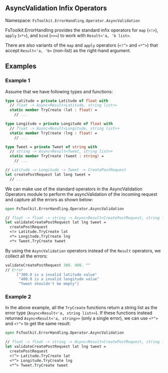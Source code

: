 ## AsyncValidation Infix Operators

Namespace: `FsToolkit.ErrorHandling.Operator.AsyncValidation`

FsToolkit.ErrorHandling provides the standard infix operators for `map` (`<!>`), `apply` (`<*>`), and `bind` (`>>=`) to work with `Result<'a, 'b list>`.

There are also variants of the `map` and `apply` operators  (`<!^>` and `<*^>`) that accept `Result<'a, 'b>` (non-list) as the right-hand argument.

## Examples

### Example 1

Assume that we have following types and functions:

```fsharp
type Latitude = private Latitude of float with
  // float -> Async<Result<Latitude, string list>>
  static member TryCreate (lat : float) =
    // ...

type Longitude = private Longitude of float with
  // float -> Async<Result<Longitude, string list>>
  static member TryCreate (lng : float) =
    // ...

type Tweet = private Tweet of string with
  // string -> Async<Result<Tweet, string list>>
  static member TryCreate (tweet : string) =
    // ...

// Latitude -> Longitude -> Tweet -> CreatePostRequest
let createPostRequest lat long tweet =
  // ...
```

We can make use of the standard operators in the AsyncValidation Operators module to perform the asyncValidation of the incoming request and capture all the errors as shown below:

```fsharp
open FsToolkit.ErrorHandling.Operator.AsyncValidation

// float -> float -> string -> Async<Result<CreatePostRequest, string list>>
let validateCreatePostRequest lat lng tweet = 
  createPostRequest
  <!> Latitude.TryCreate lat
  <*> Longitude.TryCreate lng
  <*> Tweet.TryCreate tweet
```

By using the `AsyncValidation` operators instead of the `Result` operators, we collect all the errors:
```fsharp
validateCreatePostRequest 300. 400. ""
// Error
     ["300.0 is a invalid latitude value"
      "400.0 is a invalid longitude value"
      "Tweet shouldn't be empty"]
```

### Example 2

In the above example, all the `TryCreate` functions return a string list as the error type (`Async<Result<'a, string list>>`). If these functions instead returned `Async<Result<'a, string>>` (only a single error), we can use `<*^>` and `<!^>` to get the same result:


```fsharp
open FsToolkit.ErrorHandling.Operator.AsyncValidation

// float -> float -> string -> Async<Result<CreatePostRequest, string list>>
let validateCreatePostRequest lat lng tweet = 
  createPostRequest
  <!^> Latitude.TryCreate lat
  <*^> Longitude.TryCreate lng
  <*^> Tweet.TryCreate tweet
```
